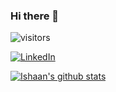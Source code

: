 ### Hi there 👋

<!--
**IshaanG/IshaanG** is a ✨ _special_ ✨ repository because its `README.md` (this file) appears on your GitHub profile.

Here are some ideas to get you started:

- 🔭 I’m currently working on ...
- 🌱 I’m currently learning ...
- 👯 I’m looking to collaborate on ...
- 🤔 I’m looking for help with ...
- 💬 Ask me about ...
- 📫 How to reach me: ...
- 😄 Pronouns: ...
- ⚡ Fun fact: ...
-->
![visitors](https://visitor-badge.glitch.me/badge?page_id=IshaanG.IshaanG)

<a href="https://www.linkedin.com/in/ishaang12"><img src="https://img.shields.io/badge/LinkedIn--_.svg?style=social&logo=linkedin" alt="LinkedIn"></a>


[![Ishaan's github stats](https://github-readme-stats.vercel.app/api?username=IshaanG&count_private=true&show_icons=true)](https://github.com/anuraghazra/github-readme-stats)
